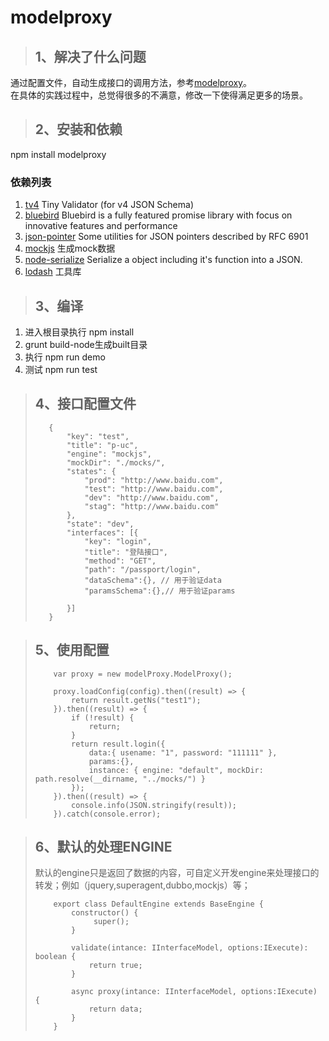 # modelproxy

>## 1、解决了什么问题
 通过配置文件，自动生成接口的调用方法，参考[modelproxy](https://github.com/papertiger8848/modelproxy)。   
 在具体的实践过程中，总觉得很多的不满意，修改一下使得满足更多的场景。
 
>## 2、安装和依赖
 npm install modelproxy     
 ### 依赖列表
 1. [tv4](https://github.com/geraintluff/tv4) Tiny Validator (for v4 JSON Schema)
 2. [bluebird](https://github.com/petkaantonov/bluebird) Bluebird is a fully featured promise library with focus on innovative features and performance
 3. [json-pointer](https://github.com/manuelstofer/json-pointer) Some utilities for JSON pointers described by RFC 6901
 4. [mockjs](https://github.com/nuysoft/Mock/wiki/Getting-Started) 生成mock数据
 5. [node-serialize](https://github.com/luin/serialize) Serialize a object including it's function into a JSON.
 6. [lodash](https://github.com/lodash/lodash) 工具库
 
>## 3、编译
 1. 进入根目录执行 npm install
 2. grunt build-node生成built目录
 3. 执行 npm run demo
 4. 测试 npm run test

>## 4、接口配置文件
> ```
>    {
>        "key": "test",
>        "title": "p-uc",
>        "engine": "mockjs",
>        "mockDir": "./mocks/",
>        "states": {
>            "prod": "http://www.baidu.com",
>            "test": "http://www.baidu.com",
>            "dev": "http://www.baidu.com",
>            "stag": "http://www.baidu.com"
>        },
>        "state": "dev",
>        "interfaces": [{
>            "key": "login",
>            "title": "登陆接口",
>            "method": "GET",
>            "path": "/passport/login",
>            "dataSchema":{}, // 用于验证data
>            "paramsSchema":{},// 用于验证params
>            
>        }]
>    } 
> ```

>## 5、使用配置
> ```
>     var proxy = new modelProxy.ModelProxy();
> 
>     proxy.loadConfig(config).then((result) => {
>         return result.getNs("test1");
>     }).then((result) => {
>         if (!result) {
>             return;
>         }
>         return result.login({
>             data:{ usename: "1", password: "111111" }, 
>             params:{},
>             instance: { engine: "default", mockDir: path.resolve(__dirname, "../mocks/") }
>         });
>     }).then((result) => {
>         console.info(JSON.stringify(result));
>     }).catch(console.error);
> ```

>## 6、默认的处理ENGINE
> 默认的engine只是返回了数据的内容，可自定义开发engine来处理接口的转发；例如（jquery,superagent,dubbo,mockjs）等；     
> ```
>     export class DefaultEngine extends BaseEngine {
>         constructor() {
>              super();
>         }
> 
>         validate(intance: IInterfaceModel, options:IExecute): boolean {
>             return true;
>         }
> 
>         async proxy(intance: IInterfaceModel, options:IExecute) {
>             return data;
>         }
>     }
> ```